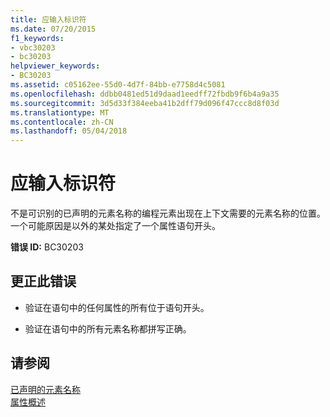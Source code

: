 ```yaml
---
title: 应输入标识符
ms.date: 07/20/2015
f1_keywords:
- vbc30203
- bc30203
helpviewer_keywords:
- BC30203
ms.assetid: c05162ee-55d0-4d7f-84bb-e7758d4c5081
ms.openlocfilehash: ddbb0481ed51d9daad1eedff72fbdb9f6b4a9a35
ms.sourcegitcommit: 3d5d33f384eeba41b2dff79d096f47ccc8d8f03d
ms.translationtype: MT
ms.contentlocale: zh-CN
ms.lasthandoff: 05/04/2018
---
```

# <a name="identifier-expected"></a>应输入标识符
不是可识别的已声明的元素名称的编程元素出现在上下文需要的元素名称的位置。 一个可能原因是以外的某处指定了一个属性语句开头。  
  
 **错误 ID:** BC30203  
  
## <a name="to-correct-this-error"></a>更正此错误  
  
-   验证在语句中的任何属性的所有位于语句开头。  
  
-   验证在语句中的所有元素名称都拼写正确。  
  
## <a name="see-also"></a>请参阅  
 [已声明的元素名称](../../../visual-basic/programming-guide/language-features/declared-elements/declared-element-names.md)  
 [属性概述](../../../visual-basic/programming-guide/concepts/attributes/index.md)
 
